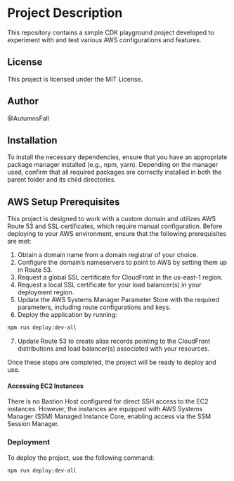 # Project Description
This repository contains a simple CDK playground project developed to experiment with and test various AWS configurations and features.

## License
This project is licensed under the MIT License.

## Author
@AutumnsFall

## Installation
To install the necessary dependencies, ensure that you have an appropriate package manager installed (e.g., npm, yarn). Depending on the manager used, confirm that all required packages are correctly installed in both the parent folder and its child directories.

## AWS Setup Prerequisites
This project is designed to work with a custom domain and utilizes AWS Route 53 and SSL certificates, which require manual configuration. Before deploying to your AWS environment, ensure that the following prerequisites are met:

1. Obtain a domain name from a domain registrar of your choice.
2. Configure the domain’s nameservers to point to AWS by setting them up in Route 53.
3. Request a global SSL certificate for CloudFront in the us-east-1 region.
4. Request a local SSL certificate for your load balancer(s) in your deployment region.
5. Update the AWS Systems Manager Parameter Store with the required parameters, including route configurations and keys.
6. Deploy the application by running:
```bash
npm run deploy:dev-all
```
7. Update Route 53 to create alias records pointing to the CloudFront distributions and load balancer(s) associated with your resources.

Once these steps are completed, the project will be ready to deploy and use.

#### Accessing EC2 Instances
There is no Bastion Host configured for direct SSH access to the EC2 instances. However, the instances are equipped with AWS Systems Manager (SSM) Managed Instance Core, enabling access via the SSM Session Manager.

### Deployment
To deploy the project, use the following command:

```bash
npm run deploy:dev-all
```
